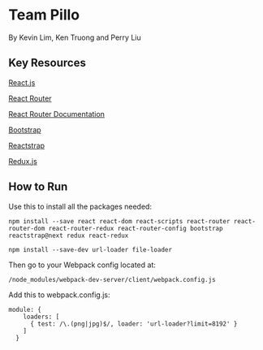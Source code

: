 # Team Pillo
By Kevin Lim, Ken Truong and Perry Liu

## Key Resources
[React.js](https://reactjs.org/)

[React Router](https://github.com/ReactTraining/react-router)

[React Router Documentation](https://reacttraining.com/react-router/web/guides/philosophy)

[Bootstrap](https://getbootstrap.com/)

[Reactstrap](https://reactstrap.github.io/)

[Redux.js](https://github.com/reactjs/redux)

## How to Run
Use this to install all the packages needed:
```
npm install --save react react-dom react-scripts react-router react-router-dom react-router-redux react-router-config bootstrap reactstrap@next redux react-redux

npm install --save-dev url-loader file-loader
```

Then go to your Webpack config located at:
```
/node_modules/webpack-dev-server/client/webpack.config.js
```

Add this to webpack.config.js:
```
module: {
    loaders: [
      { test: /\.(png|jpg)$/, loader: 'url-loader?limit=8192' }
    ]
  }
```